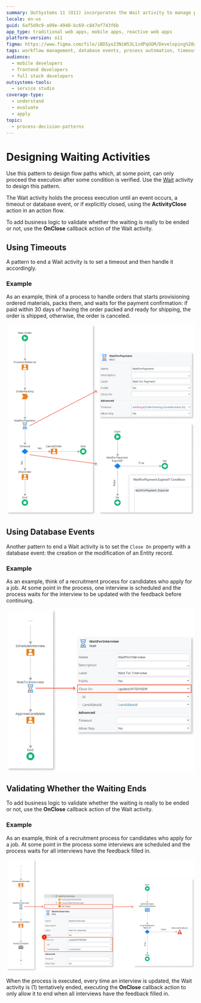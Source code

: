 ```yaml
---
summary: OutSystems 11 (O11) incorporates the Wait activity to manage process execution based on conditions like timeouts and database events.
locale: en-us
guid: 6af5d9c9-a99e-4940-bc69-c847ef743f6b
app_type: traditional web apps, mobile apps, reactive web apps
platform-version: o11
figma: https://www.figma.com/file/iBD5yo23NiW53L1zdPqGGM/Developing%20an%20Application?node-id=269:13
tags: workflow management, database events, process automation, timeout handling, event-driven
audience:
  - mobile developers
  - frontend developers
  - full stack developers
outsystems-tools:
  - service studio
coverage-type:
  - understand
  - evaluate
  - apply
topic:
  - process-decision-patterns
---
```


# Designing Waiting Activities

Use this pattern to design flow paths which, at some point, can only proceed the execution after some condition is verified. Use the [Wait](<../../../ref/lang/auto/class-wait.md>) activity to design this pattern.

The Wait activity holds the process execution until an event occurs, a timeout or database event, or if explicitly closed, using the **ActivityClose** action in an action flow.

To add business logic to validate whether the waiting is really to be ended or not, use the **OnClose** callback action of the Wait activity.

## Using Timeouts

A pattern to end a Wait activity is to set a timeout and then handle it accordingly.

### Example

As an example, think of a process to handle orders that starts provisioning ordered materials, packs them, and waits for the payment confirmation: if paid within 30 days of having the order packed and ready for shipping, the order is shipped, otherwise, the order is canceled.

![Flowchart example of an order process using a timeout in a Wait activity to handle orders, with paths for payment confirmation within 30 days leading to shipping, and timeout leading to order cancellation.](images/using-timeouts.png "Order Process with Timeout Example")

## Using Database Events

Another pattern to end a Wait activity is to set the `Close On` property with a database event: the creation or the modification of an Entity record.

### Example

As an example, think of a recruitment process for candidates who apply for a job. At some point in the process, one interview is scheduled and the process waits for the interview to be updated with the feedback before continuing.

![Flowchart example of a recruitment process using a database event in a Wait activity, where the process waits for interview feedback before proceeding.](images/using-database-events.png "Recruitment Process with Database Event Example")

## Validating Whether the Waiting Ends

To add business logic to validate whether the waiting is really to be ended or not, use the **OnClose** callback action of the Wait activity.

### Example

As an example, think of a recruitment process for candidates who apply for a job. At some point in the process some interviews are scheduled and the process waits for all interviews have the feedback filled in.

![Flowchart example showing a recruitment process with multiple interviews, where the Wait activity uses the OnClose callback action to ensure all feedback is received before proceeding.](images/wait-on-close.png "Recruitment Process with OnClose Validation Example")

When the process is executed, every time an interview is updated, the Wait activity is (1) tentatively ended, executing the **OnClose** callback action to only allow it to end when all interviews have the feedback filled in.
